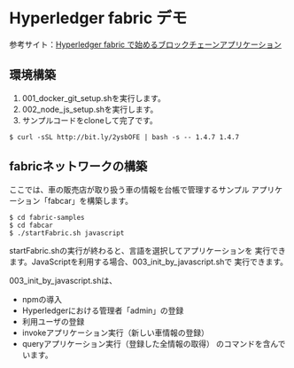 # Hyperledger fabric デモ

参考サイト：[Hyperledger fabric で始めるブロックチェーンアプリケーション](https://qiita.com/tatsurou313/items/ca124beb9d9e06cceb77)

## 環境構築

1. 001_docker_git_setup.shを実行します。
2. 002_node_js_setup.shを実行します。
3. サンプルコードをcloneして完了です。

```
$ curl -sSL http://bit.ly/2ysbOFE | bash -s -- 1.4.7 1.4.7
```

## fabricネットワークの構築

ここでは、車の販売店が取り扱う車の情報を台帳で管理するサンプル
アプリケーション「fabcar」を構築します。

```
$ cd fabric-samples
$ cd fabcar
$ ./startFabric.sh javascript
```

startFabric.shの実行が終わると、言語を選択してアプリケーションを
実行できます。JavaScriptを利用する場合、003_init_by_javascript.shで
実行できます。

003_init_by_javascript.shは、
* npmの導入
* Hyperledgerにおける管理者「admin」の登録
* 利用ユーザの登録
* invokeアプリケーション実行（新しい車情報の登録）
* queryアプリケーション実行（登録した全情報の取得）
のコマンドを含んでいます。
